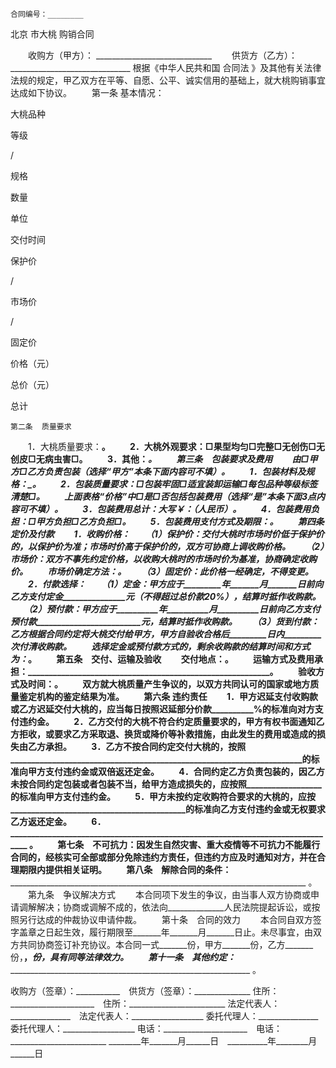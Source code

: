 
 


    合同编号：________
                                                    

北京
市大桃
购销合同


　　收购方（甲方）： _____________________________
　　供货方（乙方）：______________________________
    根据《中华人民共和国
合同法
》及其他有关法律法规的规定，甲乙双方在平等、自愿、公平、诚实信用的基础上，就大桃购销事宜达成如下协议。
　　第一条 基本情况：




 

  

   

大桃品种





   

等级

/

规格





   

数量





   

单位





   

交付时间





   

保护价

/

市场价

/

固定价





   

价格（元）





   

总价（元）





  

  

   

 



   

 



   

 



   

 



   

 



   

 



   

 



   

 



  

  

   

 



   

 



   

 



   

 



   

 



   

 



   

 



   

 



  

  

   

 



   

 



   

 



   

 



   

 



   

 



   

 



   

 



  

  

   

 



   

 



   

 



   

 



   

 



   

 



   

 



   

 



  

  

   

 



   

 



   

 



   

 



   

 



   

 



   

 



   

 



  

  

   

总计





   

 



   

 



   

 



   

 



   

 



   

 



   

 



  

 




    第二条  质量要求
　　1．大桃质量要求：________________________________________________。
　　2．大桃外观要求：□果型均匀□完整□无创伤□无创皮□无病虫害□________________________________________。
　　3．其他：________________________________________________________。
　　第三条　包装要求及费用
　　由□甲方□乙方负责包装（选择“甲方”本条下面内容可不填）。
　　1．包装材料及规格：_____________________________________。
　　2．包装质量要求：□包装牢固□适宜装卸运输□每包品种等级标签清楚□____________________________________。
　　上面表格“价格”中□是□否包括包装费用（选择“是”本条下面3点内容可不填）。
　　3．包装费用总计：大写____________________￥：_____________________（人民币）。
　　4．包装费用负担：□甲方负担□乙方负担□_____________________________________。
　　5．包装费用支付方式及期限：_________________________________________________。
　　第四条　定价及付款
　　1．收购价格：
　　（1）保护价：交付大桃时市场时价低于保护价的，以保护价为准；市场时价高于保护价的，双方可协商上调收购价格。
　　（2）市场价：双方不事先约定价格，以收购大桃时的市场时价为基准，协商确定收购价。
　　市场价确定方法：_____________________________________________________________。
　　（3）固定价：此价格一经确定，不得变更。
　　2．付款选择：
　　（1）定金：甲方应于_________年_______月_______日前向乙方支付定金_______________元（不得超过总价款20%），结算时抵作收购款。
　　（2）预付款：甲方应于__________年__________月__________日前向乙方支付预付款_________________________元，结算时抵作收购款。
　　（3）货到付款：乙方根据合同约定将大桃交付给甲方，甲方自验收合格后_________日内_________次付清收购款。
　　选择定金或预付款方式的，剩余收购款的结算时间和方式为：__________________________________________________________________。
　　第五条　交付、运输及验收
　　交付地点：____________________________________________________________________。
　　运输方式及费用承担：__________________________________________________________。
　　验收方式及时间：______________________________________________________________。
　　双方就大桃质量产生争议的，以双方共同认可的国家或地方质量鉴定机构的鉴定结果为准。
　　第六条 违约责任
　　1．甲方迟延支付收购款或乙方迟延交付大桃的，应当每日按照迟延部分价款__________%的标准向对方支付违约金。
　　2．乙方交付的大桃不符合约定质量要求的，甲方有权书面通知乙方拒收，或要求乙方采取退、换货或降价等补救措施，由此发生的费用或造成的损失由乙方承担。
　　3．乙方不按合同约定交付大桃的，按照______________________________________________________________________的标准向甲方支付违约金或双倍返还定金。
　　4．合同约定乙方负责包装的，因乙方未按合同约定包装或者包装不当，给甲方造成损失的，应按照__________________的标准向甲方支付违约金。
　　5．甲方未按约定收购符合要求的大桃的，应按__________________________________________的标准向乙方支付违约金或无权要求乙方返还定金。
　　6．_______________________________________________________________________________ 。
　　第七条　不可抗力：因发生自然灾害、重大疫情等不可抗力不能履行合同的，经核实可全部或部分免除违约方责任，但违约方应及时通知对方，并在合理期限内提供相关证明。
　　第八条　解除合同的条件：______________________________________________________________________________ 。
　　第九条　争议解决方式
　　本合同项下发生的争议，由当事人双方协商或申请调解解决；协商或调解不成的，依法向______________人民法院提起诉讼，或按照另行达成的仲裁协议申请仲裁。
　　第十条　合同的效力
　　本合同自双方签字盖章之日起生效，履行期限至_______年_______月_______日止。未尽事宜，由双方共同协商签订补充协议。本合同一式_______份，甲方_______份，乙方_______份，______________，_______份，具有同等法律效力。
　　第十一条　其他约定：_________________________________________________________________________________ 。

收购方（签章）：___________　供货方（签章）：______________
住所：_____________________　住所：________________________
法定代表人：_______________　法定代表人：__________________
委托代理人：_______________　委托代理人：__________________
电话：_____________________　电话：________________________
________年_______月______日　__________年________月______日

 


 

 
 
 
 
 
  


  
 

  


  


  
 
 
 
 

